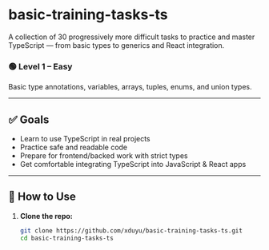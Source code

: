 ﻿# basic-training-tasks-ts

A collection of 30 progressively more difficult tasks to practice and master TypeScript — from basic types to generics and React integration.

### 🟢 Level 1 – Easy
Basic type annotations, variables, arrays, tuples, enums, and union types.

---

## ✅ Goals

- Learn to use TypeScript in real projects
- Practice safe and readable code
- Prepare for frontend/backed work with strict types
- Get comfortable integrating TypeScript into JavaScript & React apps

---

## 🚀 How to Use

1. **Clone the repo:**
   ```bash
   git clone https://github.com/xduyu/basic-training-tasks-ts.git
   cd basic-training-tasks-ts







